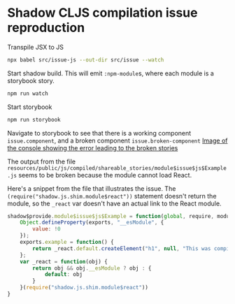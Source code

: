 # Shadow CLJS compilation issue reproduction


Transpile JSX to JS
``` sh
npx babel src/issue-js --out-dir src/issue --watch
```

Start shadow build. This will emit `:npm-module`s, where each module is a storybook story.
``` sh
npm run watch
```

Start storybook

``` sh
npm run storybook
```


Navigate to storybook to see that there is a working component `issue.component`, and a broken component `issue.broken-component`
[Image of the console showing the error leading to the broken stories](./storybook-ui-showing-broken-component.png)


The output from the file
`resources/public/js/compiled/shareable_stories/module$issue$js$Example.js` seems to be broken because the module cannot load React.

Here's a snippet from the file that illustrates the issue. The `(require("shadow.js.shim.module$react"))` statement doesn't return the module, so the `_react` var doesn't have an actual link to the React module. 

``` javascript
shadow$provide.module$issue$js$Example = function(global, require, module, exports) {
    Object.defineProperty(exports, "__esModule", {
        value: !0
    });
    exports.example = function() {
        return _react.default.createElement("h1", null, "This was compiled from JSX")
    };
    var _react = function(obj) {
        return obj && obj.__esModule ? obj : {
            default: obj
        }
    }(require("shadow.js.shim.module$react"))
}
```
